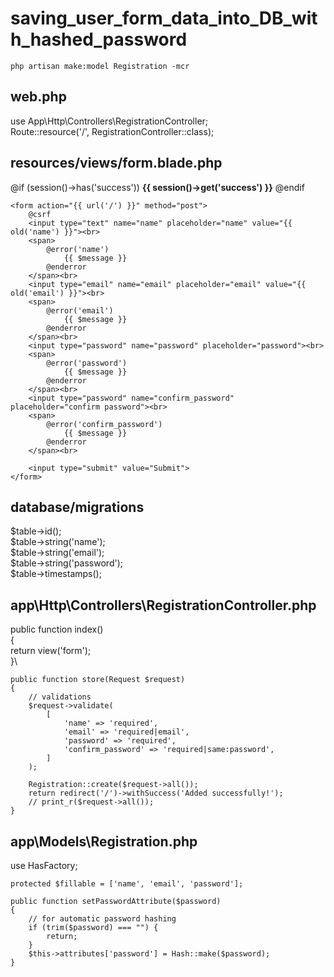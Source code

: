 # saving_user_form_data_into_DB_with_hashed_password

`php artisan make:model Registration -mcr`

## web.php
use App\Http\Controllers\RegistrationController;\
Route::resource('/', RegistrationController::class);

## resources/views/form.blade.php
<body>
    @if (session()->has('success'))
        <b>{{ session()->get('success') }}</b>
    @endif
    
    <form action="{{ url('/') }}" method="post">
        @csrf
        <input type="text" name="name" placeholder="name" value="{{ old('name') }}"><br>
        <span>
            @error('name')
                {{ $message }}
            @enderror
        </span><br>
        <input type="email" name="email" placeholder="email" value="{{ old('email') }}"><br>
        <span>
            @error('email')
                {{ $message }}
            @enderror
        </span><br>
        <input type="password" name="password" placeholder="password"><br>
        <span>
            @error('password')
                {{ $message }}
            @enderror
        </span><br>
        <input type="password" name="confirm_password" placeholder="confirm password"><br>
        <span>
            @error('confirm_password')
                {{ $message }}
            @enderror
        </span><br>

        <input type="submit" value="Submit">
    </form>
</body>

## database/migrations
 $table->id();\
$table->string('name');\
$table->string('email');\
$table->string('password');\
$table->timestamps();

## app\Http\Controllers\RegistrationController.php
public function index()\
    {\
        return view('form');\
    }\

    public function store(Request $request)
    {
        // validations
        $request->validate(
            [
                'name' => 'required',
                'email' => 'required|email',
                'password' => 'required',
                'confirm_password' => 'required|same:password',
            ]
        );

        Registration::create($request->all());
        return redirect('/')->withSuccess('Added successfully!');
        // print_r($request->all());
    }

## app\Models\Registration.php
use HasFactory;

    protected $fillable = ['name', 'email', 'password'];

    public function setPasswordAttribute($password)
    {
        // for automatic password hashing 
        if (trim($password) === "") {
            return;
        }
        $this->attributes['password'] = Hash::make($password);
    }
